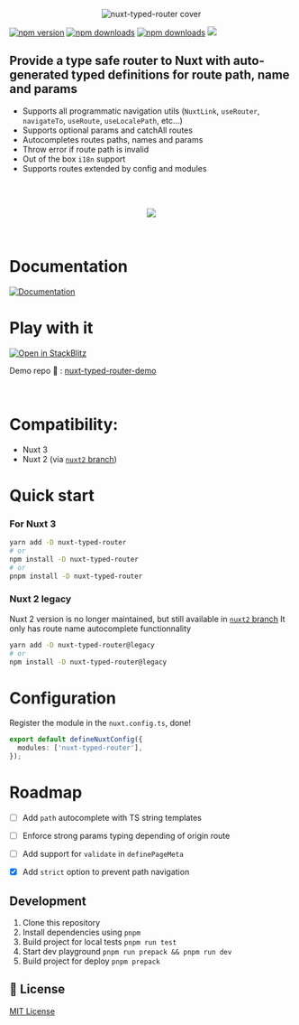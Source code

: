 

<p align="center">
  <img src="https://raw.githubusercontent.com/victorgarciaesgi/nuxt-typed-router/master/.github/images/cover.png" alt="nuxt-typed-router cover">
</p>


[npm-version-src]: https://img.shields.io/npm/v/nuxt-typed-router.svg
[npm-version-href]: https://www.npmjs.com/package/nuxt-typed-router
[npm-downloads-src]: https://img.shields.io/npm/dm/nuxt-typed-router.svg
[npm-total-downloads-src]: https://img.shields.io/npm/dt/nuxt-typed-router.svg
[npm-downloads-href]: https://www.npmjs.com/package/nuxt-typed-router

[![npm version][npm-version-src]][npm-version-href]
[![npm downloads][npm-downloads-src]][npm-downloads-href]
[![npm downloads][npm-total-downloads-src]][npm-downloads-href]
<img src='https://img.shields.io/npm/l/nuxt-typed-router.svg'>

## Provide a type safe router to Nuxt with auto-generated typed definitions for route path, name and params

- Supports all programmatic navigation utils (`NuxtLink`, `useRouter`, `navigateTo`, `useRoute`, `useLocalePath`, etc...)
- Supports optional params and catchAll routes
- Autocompletes routes paths, names and params
- Throw error if route path is invalid
- Out of the box `i18n` support
- Supports routes extended by config and modules

<br/>

<br/>
<p align="center">
  <img src="https://github.com/victorgarciaesgi/nuxt-typed-router/blob/master/.github/images/nuxt-router.gif?raw=true"/>
</p>
<br/>




# Documentation

[![Documentation](https://github.com/victorgarciaesgi/nuxt-typed-router/blob/master/.github/images/redirectDoc.svg?raw=true)](https://nuxt-typed-router.vercel.app/)

# Play with it
[![Open in StackBlitz](https://developer.stackblitz.com/img/open_in_stackblitz.svg)](https://stackblitz.com/edit/github-7e4xvw?file=store/testRouter.ts)

Demo repo 🧪 : [nuxt-typed-router-demo](https://github.com/victorgarciaesgi/nuxt-typed-router-demo)

<br/>

# Compatibility:

- Nuxt 3
- Nuxt 2 (via [`nuxt2` branch](https://github.com/victorgarciaesgi/nuxt-typed-router/tree/nuxt2))



# Quick start

### For Nuxt 3

```bash
yarn add -D nuxt-typed-router
# or
npm install -D nuxt-typed-router
# or
pnpm install -D nuxt-typed-router
```

### Nuxt 2 legacy

Nuxt 2 version is no longer maintained, but still available in [`nuxt2` branch](https://github.com/victorgarciaesgi/nuxt-typed-router/tree/nuxt2)
It only has route name autocomplete functionnality

```bash
yarn add -D nuxt-typed-router@legacy
# or
npm install -D nuxt-typed-router@legacy
```

# Configuration
Register the module in the `nuxt.config.ts`, done!

```ts
export default defineNuxtConfig({
  modules: ['nuxt-typed-router'],
});
```


# Roadmap

- [ ] Add `path` autocomplete with TS string templates
- [ ] Enforce strong params typing depending of origin route
- [ ] Add support for `validate` in `definePageMeta`
- [x] Add `strict` option to prevent path navigation


## Development

1. Clone this repository
2. Install dependencies using `pnpm`
3. Build project for local tests `pnpm run test`
4. Start dev playground `pnpm run prepack && pnpm run dev`
5. Build project for deploy `pnpm prepack`

## 📑 License

[MIT License](./LICENSE)
